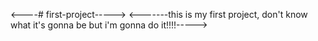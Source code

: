 
<----# first-project----->
<-------this is my first project, don't know what it's gonna be but i'm gonna do it!!!!----->

